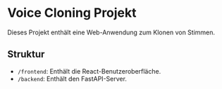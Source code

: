 # Voice Cloning Projekt

Dieses Projekt enthält eine Web-Anwendung zum Klonen von Stimmen.

## Struktur

- `/frontend`: Enthält die React-Benutzeroberfläche.
- `/backend`: Enthält den FastAPI-Server.